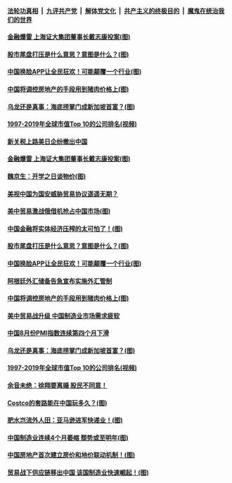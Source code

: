 ####  [法轮功真相](../../../../basic/blob/master/README.md?t=09031213) &nbsp;|&nbsp; [九评共产党](../../../../9ping.md/blob/master/README.md?t=09031213) &nbsp;|&nbsp; [解体党文化](../../../../jtdwh.md/blob/master/README.md?t=09031213)  &nbsp;|&nbsp; [共产主义的终极目的](../../../../gczydzjmd.md/blob/master/README.md?t=09031213) &nbsp;|&nbsp; [魔鬼在统治我们的世界](../../../../mgztzwmdsj.md/blob/master/README.md?t=09031213) 

#### [金融爆雷 上海证大集团董事长戴志康投案(图)](../pages/p5/905916.md?t=09031213) 

#### [股市尾盘打压是什么意思？意图是什么？(图)](../pages/p5/905939.md?t=09031213) 

#### [中国换脸APP让全民狂欢！可能颠覆一个行业(图)](../pages/p5/905915.md?t=09031213) 

#### [中国将调控房地产的手段用到猪肉价格上(图)](../pages/p5/905902.md?t=09031213) 

#### [乌龙还是真事：海底捞掌门成新加坡首富？(图)](../pages/p5/905840.md?t=09031213) 

#### [1997-2019年全球市值Top 10的公司排名(视频)](../pages/p5/905838.md?t=09031213) 

#### [新关税上路美日企纷撤出中国](../pages/p5/905977.md?t=09031213) 

#### [金融爆雷 上海证大集团董事长戴志康投案(图)](../pages/p5/905916.md?t=09031213) 

#### [魏京生：开学之日谈物价(图)](../pages/p5/905968.md?t=09031213) 

#### [美视中国为国安威胁贸易协议遥遥无期？](../pages/p5/905964.md?t=09031213) 

#### [美中贸易激战俄借机抢占中国市场(图)](../pages/p5/905950.md?t=09031213) 

#### [中国金融将实体经济压榨的太可怕了！(图)](../pages/p5/905918.md?t=09031213) 

#### [股市尾盘打压是什么意思？意图是什么？(图)](../pages/p5/905939.md?t=09031213) 

#### [中国换脸APP让全民狂欢！可能颠覆一个行业(图)](../pages/p5/905915.md?t=09031213) 

#### [阿根廷外汇储备告急宣布实施外汇管制](../pages/p5/905911.md?t=09031213) 

#### [中国将调控房地产的手段用到猪肉价格上(图)](../pages/p5/905902.md?t=09031213) 

#### [美中贸易战升级 中国制造业市场需求疲软](../pages/p5/905885.md?t=09031213) 

#### [中国8月份PMI指数连续第四个月下滑](../pages/p5/905884.md?t=09031213) 

#### [乌龙还是真事：海底捞掌门成新加坡首富？(图)](../pages/p5/905840.md?t=09031213) 

#### [1997-2019年全球市值Top 10的公司排名(视频)](../pages/p5/905838.md?t=09031213) 

#### [余音未绝：徐翔要离婚 股民不同意！](../pages/p5/905836.md?t=09031213) 

#### [Costco的套路能在中国玩多久？(图)](../pages/p5/905827.md?t=09031213) 

#### [肥水岂流外人田：亚马逊进军快递业！(图)](../pages/p5/905825.md?t=09031213) 

#### [中国制造业连续4个月萎缩 颓势或至明年(图)](../pages/p5/905683.md?t=09031213) 

#### [中国房地产首次建立房价和地价联动机制！(图)](../pages/p5/905700.md?t=09031213) 

#### [贸易战下供应链移出中国 该国制造业快速崛起！(图)](../pages/p5/905709.md?t=09031213) 

